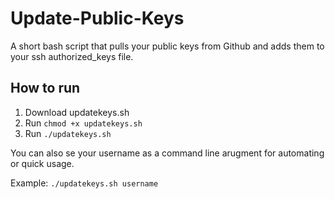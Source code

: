 # Update-Public-Keys
A short bash script that pulls your public keys from Github and adds them to your ssh authorized_keys file.

## How to run

1. Download updatekeys.sh
2. Run `chmod +x updatekeys.sh`
3. Run `./updatekeys.sh`

You can also se your username as a command line arugment for automating or quick usage.

Example: `./updatekeys.sh username`
